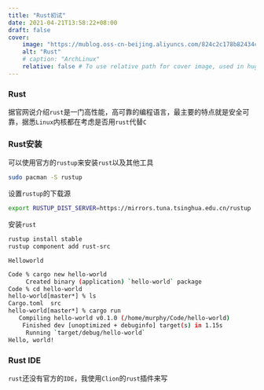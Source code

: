 ```yaml
---
title: "Rust初试"
date: 2021-04-21T13:58:22+08:00
draft: false
cover:
    image: "https://mublog.oss-cn-beijing.aliyuncs.com/824c2c178b82434c2abbe9e485de1daa.jpeg"
    alt: "Rust"
    # caption: "ArchLinux"
    relative: false # To use relative path for cover image, used in hugo Page-bundles
---
```


### Rust

据官网说介绍`rust`是一门高性能，高可靠的编程语言，最主要的特点就是安全可靠，据悉`Linux`内核都在考虑是否用`rust`代替`C`

### Rust安装

可以使用官方的`rustup`来安装`rust`以及其他工具

```bash
sudo pacman -S rustup
```

设置`rustup`的下载源

```bash
export RUSTUP_DIST_SERVER=https://mirrors.tuna.tsinghua.edu.cn/rustup
```

安装`rust`

```bash
rustup install stable
rustup component add rust-src
```

`Helloworld`

```bash
Code % cargo new hello-world
     Created binary (application) `hello-world` package
Code % cd hello-world 
hello-world[master*] % ls
Cargo.toml  src
hello-world[master*] % cargo run
   Compiling hello-world v0.1.0 (/home/murphy/Code/hello-world)
    Finished dev [unoptimized + debuginfo] target(s) in 1.15s
     Running `target/debug/hello-world`
Hello, world!
```

### Rust IDE

`rust`还没有官方的`IDE`，我使用`Clion`的`rust`插件来写